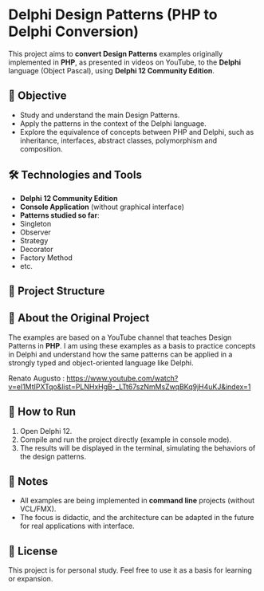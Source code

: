 # Delphi Design Patterns (PHP to Delphi Conversion)

This project aims to **convert Design Patterns** examples originally implemented in **PHP**, as presented in videos on YouTube, to the **Delphi** language (Object Pascal), using **Delphi 12 Community Edition**.

## 🎯 Objective

- Study and understand the main Design Patterns.
- Apply the patterns in the context of the Delphi language.
- Explore the equivalence of concepts between PHP and Delphi, such as inheritance, interfaces, abstract classes, polymorphism and composition.

## 🛠️ Technologies and Tools

- **Delphi 12 Community Edition**
- **Console Application** (without graphical interface)
- **Patterns studied so far**:
- Singleton
- Observer
- Strategy
- Decorator
- Factory Method
- etc.

## 📂 Project Structure

## 🧠 About the Original Project

The examples are based on a YouTube channel that teaches Design Patterns in **PHP**. I am using these examples as a basis to practice concepts in Delphi and understand how the same patterns can be applied in a strongly typed and object-oriented language like Delphi.

Renato Augusto : https://www.youtube.com/watch?v=el1MtIPXTqo&list=PLNHxHgB-_LTt67szNmMsZwqBKq9jH4uKJ&index=1

## 🚀 How to Run

1. Open Delphi 12.
2. Compile and run the project directly (example in console mode).
3. The results will be displayed in the terminal, simulating the behaviors of the design patterns.

## 📌 Notes

- All examples are being implemented in **command line** projects (without VCL/FMX).
- The focus is didactic, and the architecture can be adapted in the future for real applications with interface.

## 📖 License

This project is for personal study. Feel free to use it as a basis for learning or expansion.
